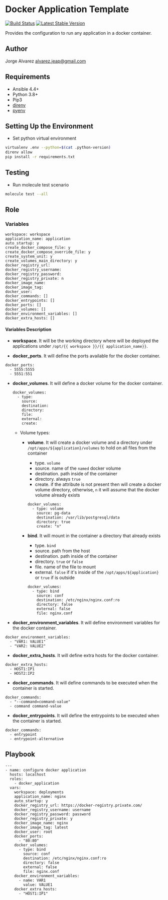 # **Docker Application Template**

[![Build Status](https://github.com/jealvarez/ansible-docker-application/workflows/Test/badge.svg)](https://github.com/jealvarez/ansible-docker-application/actions?query=workflow%3ATest)
[![Latest Stable Version](https://img.shields.io/github/v/release/jealvarez/ansible-docker-application?sort?newer)](https://github.com/jealvarez/ansible-docker-application/releases)

Provides the configuration to run any application in a docker container.

## **Author**

Jorge Alvarez <alvarez.jeap@gmail.com>

## **Requirements**

- Ansible 4.4+
- Python 3.8+
- Pip3
- [direnv](https://direnv.net)
- [pyenv](https://github.com/pyenv/pyenv)

## **Setting Up the Environment**

- Set python virtual environment

```sh
virtualenv .env --python=$(cat .python-version)
direnv allow
pip install -r requirements.txt
```

## **Testing**

- Run molecule test scenario

```sh
molecule test --all
```

## **Role**

### **Variables**

```text
workspace: workspace
application_name: application
auto_startup: y
create_docker_compose_file: y
create_docker_compose_override_file: y
create_system_unit: y
create_volumes_main_directory: y
docker_registry_url:
docker_registry_username:
docker_registry_password:
docker_registry_private: n
docker_image_name:
docker_image_tag:
docker_user:
docker_commands: []
docker_entrypoints: []
docker_ports: []
docker_volumes: []
docker_environment_variables: []
docker_extra_hosts: []
```

#### **Variables Description**

- **workspace**. It will be the working directory where will be deployed the applications under `/opt/{{ workspace }}/{{ application_name}}`.

- **docker_ports**. It will define the ports available for the docker container.

```text
docker_ports:
  - 5555:5555
  - 5551:551
```

- **docker_volumes**. It will define a docker volume for the docker container.

  ```text
  docker_volumes:
    - type:
      source:
      destination:
      directory:
      file:
      external:
      create:
  ```

  - Volume types:
    - **volume**. It will create a docker volume and a directory under `/opt/apps/${application}/volumes` to hold on all files from the container
      - type. `volume`
      - source. name of the `named` docker volume
      - destination. path inside of the container
      - directory. always `true`
      - create. if the attribute is not present then will create a docker volume directory, otherwise, `n` it will assume that the docker volume already exists

      ```text
      docker_volumes:
        - type: volume
          source: pg-data
          destination: /var/lib/postgresql/data
          directory: true
          create: "n"
      ```

    - **bind**. It will mount in the container a directory that already exists
      - type. `bind`
      - source. path from the host
      - destination. path inside of the container
      - directory. `true` or `false`
      - file. name of the file to mount
      - external. `false` if it's inside of the `/opt/apps/${application}` or `true` if is outside

      ```text
      docker_volumes:
        - type: bind
          source: conf
          destination: /etc/nginx/nginx.conf:ro
          directory: false
          external: false
          file: nginx.conf
      ```

- **docker_environment_variables**. It will define environment variables for the docker container.

```text
docker_environment_variables:
  - "VAR1: VALUE1"
  - "VAR2: VALUE2"
```

- **docker_extra_hosts**. It will define extra hosts for the docker container.

```text
docker_extra_hosts:
  - HOST1:IP1
  - HOST2:IP2
```

- **docker_commands**. It will define commands to be executed when the container is started.

```text
docker_commands:
  - "--command=command-value"
  - command command-value
```

- **docker_entrypoints**. It will define the entrypoints to be executed when the container is started.

```text
docker_commands:
  - entrypoint
  - entrypoint-alternative
```

## **Playbook**

```text
---
- name: configure docker application
  hosts: localhost
  roles:
    - docker_application
  vars:
    workspace: deployments
    application_name: nginx
    auto_startup: y
    docker_registry_url: https://docker-registry.private.com/
    docker_registry_username: username
    docker_registry_password: password
    docker_registry_private: y
    docker_image_name: nginx
    docker_image_tag: latest
    docker_user: root
    docker_ports:
      - "80:80"
    docker_volumes:
      - type: bind
        source: conf
        destination: /etc/nginx/nginx.conf:ro
        directory: false
        external: false
        file: nginx.conf
    docker_environment_variables:
      - name: VAR1
        value: VALUE1
    docker_extra_hosts:
      - "HOST1:IP1"
```
